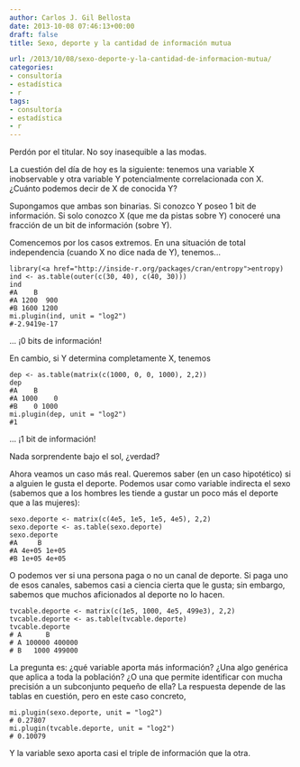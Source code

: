 ```yaml
---
author: Carlos J. Gil Bellosta
date: 2013-10-08 07:46:13+00:00
draft: false
title: Sexo, deporte y la cantidad de información mutua

url: /2013/10/08/sexo-deporte-y-la-cantidad-de-informacion-mutua/
categories:
- consultoría
- estadística
- r
tags:
- consultoría
- estadística
- r
---
```


Perdón por el titular. No soy inasequible a las modas.

La cuestión del día de hoy es la siguiente: tenemos una variable X inobservable y otra variable Y potencialmente correlacionada con X. ¿Cuánto podemos decir de X de conocida Y?

Supongamos que ambas son binarias. Si conozco Y poseo 1 bit de información. Si solo conozco X (que me da pistas sobre Y) conoceré una fracción de un bit de información (sobre Y).

Comencemos por los casos extremos. En una situación de total independencia (cuando X no dice nada de Y), tenemos...



    library(<a href="http://inside-r.org/packages/cran/entropy">entropy)
    ind <- as.table(outer(c(30, 40), c(40, 30)))
    ind
    #A    B
    #A 1200  900
    #B 1600 1200
    mi.plugin(ind, unit = "log2")
    #-2.9419e-17



... ¡0 bits de información!

En cambio, si Y determina completamente X, tenemos



    dep <- as.table(matrix(c(1000, 0, 0, 1000), 2,2))
    dep
    #A    B
    #A 1000    0
    #B    0 1000
    mi.plugin(dep, unit = "log2")
    #1



... ¡1 bit de información!

Nada sorprendente bajo el sol, ¿verdad?

Ahora veamos un caso más real. Queremos saber (en un caso hipotético) si a alguien le gusta el deporte. Podemos usar como variable indirecta el sexo (sabemos que a los hombres les tiende a gustar un poco más el deporte que a las mujeres):



    sexo.deporte <- matrix(c(4e5, 1e5, 1e5, 4e5), 2,2)
    sexo.deporte <- as.table(sexo.deporte)
    sexo.deporte
    #A     B
    #A 4e+05 1e+05
    #B 1e+05 4e+05



O podemos ver si una persona paga o no un canal de deporte. Si paga uno de esos canales, sabemos casi a ciencia cierta que le gusta; sin embargo, sabemos que muchos aficionados al deporte no lo hacen.



    tvcable.deporte <- matrix(c(1e5, 1000, 4e5, 499e3), 2,2)
    tvcable.deporte <- as.table(tvcable.deporte)
    tvcable.deporte
    # A      B
    # A 100000 400000
    # B   1000 499000



La pregunta es: ¿qué variable aporta más información? ¿Una algo genérica que aplica a toda la población? ¿O una que permite identificar con mucha precisión a un subconjunto pequeño de ella? La respuesta depende de las tablas en cuestión, pero en este caso concreto,



    mi.plugin(sexo.deporte, unit = "log2")
    # 0.27807
    mi.plugin(tvcable.deporte, unit = "log2")
    # 0.10079



Y la variable sexo aporta casi el triple de información que la otra.


